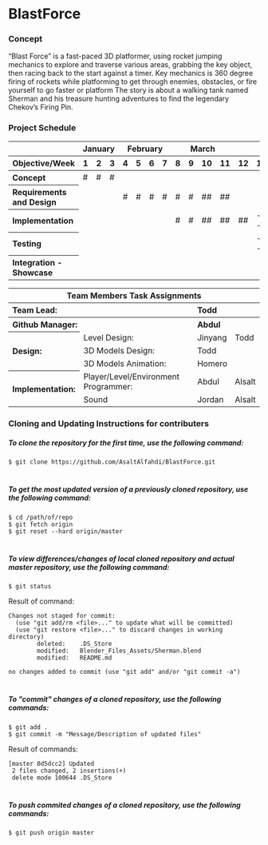 # BlastForce
### Concept
“Blast Force” is a fast-paced 3D platformer, using rocket jumping mechanics to explore and traverse various areas, grabbing the key object, then racing back to the start against a timer. Key mechanics is 360 degree firing of rockets while platforming to get through enemies, obstacles, or fire yourself to go faster or platform The story is about a walking tank named Sherman and his treasure hunting adventures to find the legendary Chekov’s Firing Pin.

### Project Schedule

<table>
    <thead>
        <tr>
            <th align="left"></th>
            <th colspan=3>January</th>
            <th colspan=4>February</th>
            <th colspan=4>March</th>
            <th colspan=4>April</th>
            <th colspan=2>May</th>
        </tr>
    </thead>
    <thead>
        <tr>
            <th align="left">Objective/Week</th>
            <th>1</th>
            <th>2</th>
            <th>3</th>
            <th>4</th>
            <th>5</th>
            <th>6</th>
            <th>7</th>
            <th>8</th>
            <th>9</th>
            <th>10</th>
            <th>11</th>
            <th>12</th>
            <th>13</th>
            <th>14</th>
            <th>15</th>
            <th>16</th>
            <th>17</th>
        </tr>
    </thead>
    <tbody>
        <tr>
            <th align="left">Concept</th>
            <td>#</td>
            <td>#</td>
            <td>#</td>
            <td></td>
            <td></td>
            <td></td>
            <td></td>
            <td></td>
            <td></td>
            <td></td>
            <td></td>
            <td></td>
            <td></td>
            <td></td>
            <td></td>
            <td></td>
            <td></td>
        </tr>
        <tr>
            <th align="left">Requirements and Design</th>
            <td></td>
            <td></td>
            <td></td>
            <td>#</td>
            <td>#</td>
            <td>#</td>
            <td>#</td>
            <td>#</td>
            <td>#</td>
            <td>##</td>
            <td>##</td>
            <td></td>
            <td></td>
            <td></td>
            <td></td>
            <td></td>
            <td></td>
        </tr>
        <tr>
            <th align="left">Implementation</th>
            <td></td>
            <td></td>
            <td></td>
            <td></td>
            <td></td>
            <td></td>
            <td></td>
            <td>#</td>
            <td>#</td>
            <td>##</td>
            <td>##</td>
            <td>##</td>
            <td>--</td>
            <td>--</td>
            <td></td>
            <td></td>
            <td></td>
        </tr>
        <tr>
            <th align="left">Testing</th>
            <td></td>
            <td></td>
            <td></td>
            <td></td>
            <td></td>
            <td></td>
            <td></td>
            <td></td>
            <td></td>
            <td></td>
            <td></td>
            <td></td>
            <td>--</td>
            <td>--</td>
            <td>--</td>
            <td></td>
            <td></td>
        </tr>
        <tr>
            <th align="left">Integration - Showcase</th>
            <td></td>
            <td></td>
            <td></td>
            <td></td>
            <td></td>
            <td></td>
            <td></td>
            <td></td>
            <td></td>
            <td></td>
            <td></td>
            <td></td>
            <td></td>
            <td></td>
            <td></td>
            <td>--</td>
            <td>--</td>
        </tr>
    </tbody>
</table>
<table>
    <thead>
        <tr>
            <th colspan=4 align="center">Team Members Task Assignments</th>
        </tr>
    </thead>
    <tbody align="left">
        <tr>
            <th colspan=2>Team Lead:</th>
            <th colspan=2>Todd</th>
        </tr>
        <tr>
            <th colspan=2>Github Manager:</th>
            <th colspan=2>Abdul</th>
        </tr>
        <tr>
            <th rowspan=3>Design:</th>
            <td>Level Design:</td>
            <td>Jinyang</td>
            <td>Todd</td>
        </tr>
        <tr>
            <td>3D Models Design:</td>
            <td colspan=2>Todd</td>
        </tr>
        <tr>
            <td>3D Models Animation:</td>
            <td colspan=2>Homero</td>
        </tr>
        <tr>
            <th rowspan=3>Implementation:</th>
            <td>Player/Level/Environment Programmer:</td>
            <td>Abdul</td>
            <td>Alsalt</td>
        </tr>
        <tr>
            <td>Sound</td>
            <td>Jordan</td>
            <td>Alsalt</td>
        </tr>
    </tbody>
</table>

### Cloning and Updating Instructions for contributers
##### To clone the repository for the first time, use the following command:
```
$ git clone https://github.com/AsaltAlfahdi/BlastForce.git
```
#
##### To get the most updated version of a previously cloned repository, use the following command:
```
$ cd /path/of/repo
$ git fetch origin
$ git reset --hard origin/master
```
#
##### To view differences/changes of local cloned repository and actual master repository, use the following command:
```
$ git status
```
Result of command:
```
Changes not staged for commit:
  (use "git add/rm <file>..." to update what will be committed)
  (use "git restore <file>..." to discard changes in working directory)
        deleted:    .DS_Store
        modified:   Blender_Files_Assets/Sherman.blend
        modified:   README.md

no changes added to commit (use "git add" and/or "git commit -a")
```
#
##### To "commit" changes of a cloned repository,  use the following commands:
```
$ git add .
$ git commit -m "Message/Description of updated files"
```
Result of commands:
```
[master 0d5dcc2] Updated
 2 files changed, 2 insertions(+)
 delete mode 100644 .DS_Store
```
#
##### To push commited changes of a cloned repository,  use the following commands:
```
$ git push origin master
```
